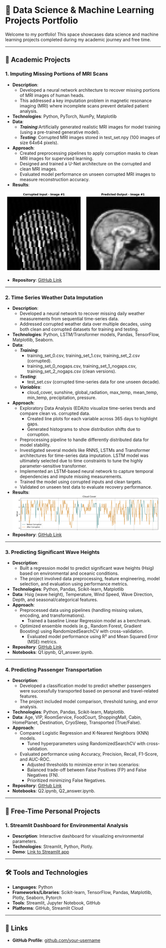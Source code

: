# 🌟 Data Science & Machine Learning Projects Portfolio

Welcome to my portfolio! This space showcases data science and machine learning projects completed during my academic journey and free time.

---

## 📂 **Academic Projects**

### 1. **Imputing Missing Portions of MRI Scans**
- **Description**:
  - Developed a neural network architecture to recover missing portions of MRI images of human heads.
  - This addressed a key imputation problem in magnetic resonance imaging (MRI) where incomplete scans prevent detailed patient analysis. 
- **Technologies**: Python, PyTorch, NumPy, Matplotlib
- **Data**:
  - ***Training***:Artificially generated realistic MRI images for model training (using a pre-trained generative model).
  - ***Testing***: Corrupted MRI images stored in test_set.npy (100 images of size 64x64 pixels).
- **Approach**:
  - Created preprocessing pipelines to apply corruption masks to clean MRI images for supervised learning.
  - Designed and trained a U-Net architecture on the corrupted and clean MRI images.
  - Evaluated model performance on unseen corrupted MRI images to measure reconstruction accuracy.
- **Results**:  
<img src="images/mri_imputation.png" alt="Corrupted Input vs Predicted Output" width="800">

- **Repository**: [GitHub Link](https://github.com/ese-ada-lovelace-2024/dl-module-coursework-1-esemsc-mi720)

---

### 2. **Time Series Weather Data Imputation**
- **Description**:
  - Developed a neural network to recover missing daily weather measurements from sequential time-series data.
  - Addressed corrupted weather data over multiple decades, using both clean and corrupted datasets for training and testing.
- **Technologies**: Python, LSTM/Transformer models, Pandas, TensorFlow, Matplotlib, Seaborn.
- **Data**:
  - ***Training***:  
    - training_set_0.csv, training_set_1.csv, training_set_2.csv (corrupted).
    - training_set_0_nogaps.csv, training_set_1_nogaps.csv, training_set_2_nogaps.csv (clean versions).
  - ***Testing***:
    - test_set.csv (corrupted time-series data for one unseen decade).
  - ***Variables***:
    - cloud_cover, sunshine, global_radiation, max_temp, mean_temp, min_temp, precipitation, pressure.
- **Approach**:
  - Exploratory Data Analysis (EDA)to visualize time-series trends and compare clean vs. corrupted data.
    - Created line plots for each variable across 365 days to highlight gaps.
    - Generated histograms to show distribution shifts due to corruption.
  - Preprocessing pipeline to handle differently distributed data for model stability.
  - Investigated several models like RNNS, LSTMs and Transformer architectures for time-series data imputation. LSTM model was ultimately selected due to time constraints to tune the highly parameter-sensitive transformer. 
  - Implemented an LSTM-based neural network to capture temporal dependencies and impute missing measurements.
  - Trained the model using corrupted inputs and clean targets.
  - Validated on unseen test data to evaluate recovery performance.
- **Results**:
![Time Series Missing Values Imputation - Before and After](images/cloud_cover_time_series.png)
- **Repository**: [GitHub Link](https://github.com/ese-ada-lovelace-2024/dl-module-coursework-2-esemsc-mi720)
---

### 3. **Predicting Significant Wave Heights**
- **Description**:
  - Built a regression model to predict significant wave heights (Hsig) based on environmental and oceanic conditions.
  - The project involved data preprocessing, feature engineering, model selection, and evaluation using performance metrics. 
- **Technologies**: Python, Pandas, Scikit-learn, Matplotlib
- **Data**: Hsig (wave height), Temperature, Wind Speed, Wave Direction, Depth, and seasonal/categorical features.
- **Approach**:
  - Preprocessed data using pipelines (handling missing values, encoding, and transformations).
	- Trained a baseline Linear Regression model as a benchmark.
  - Optimized ensemble models (e.g., Random Forest, Gradient Boosting) using RandomizedSearchCV with cross-validation.
	- Evaluated model performance using R² and Mean Squared Error (MSE) metrics. 
- **Repository**: [GitHub Link](https://github.com/ese-ada-lovelace-2024/dsml-2024-esemsc-mi720)
- **Notebooks**: Q1.ipynb, Q1_answer.ipynb.
--- 

### 4. **Predicting Passenger Transportation**
- **Description**:
  - Developed a classification model to predict whether passengers were successfully transported based on personal and travel-related features.
  - The project included model comparison, threshold tuning, and error analysis. 
- **Technologies**: Python, Pandas, Scikit-learn, Matplotlib.
- **Data**: Age, VIP, RoomService, FoodCourt, ShoppingMall, Cabin, HomePlanet, Destination, CryoSleep, Transported (True/False).
- **Approach**:
  - Compared Logistic Regression and K-Nearest Neighbors (KNN) models.
	- Tuned hyperparameters using RandomizedSearchCV with cross-validation.
  - Evaluated performance using Accuracy, Precision, Recall, F1-Score, and AUC-ROC.
	- Adjusted thresholds to minimize error in two scenarios:
    - Balanced trade-off between False Positives (FP) and False Negatives (FN).
    - Prioritized minimizing False Negatives.
- **Repository**: [GitHub Link](https://github.com/ese-ada-lovelace-2024/dsml-2024-esemsc-mi720)
- **Notebooks**: Q2.ipynb, Q2_answer.ipynb.

---

## 📂 **Free-Time Personal Projects**

### 1. **Streamlit Dashboard for Environmental Analysis**
- **Description**: Interactive dashboard for visualizing environmental parameters.
- **Technologies**: Streamlit, Python, Plotly.
- **Demo**: [Link to Streamlit app](https://link-to-demo)
  

---

## 🛠️ **Tools and Technologies**
- **Languages**: Python
- **Frameworks/Libraries**: Scikit-learn, TensorFlow, Pandas, Matplotlib, Plotly, Seaborn, Pytorch
- **Tools**: Streamlit, Jupyter Notebook, GitHub
- **Platforms**: GitHub, Streamlit Cloud

---

## 🔗 **Links**
- **GitHub Profile**: [github.com/your-username](https://github.com/your-username)

